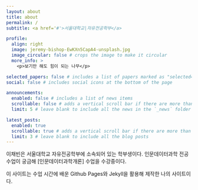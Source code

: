 ```yaml
---
layout: about
title: about
permalink: /
subtitle: <a href='#'>서울대학교|자유전공학부</a>

profile:
  align: right
  image: jeremy-bishop-EwKXn5CapA4-unsplash.jpg
  image_circular: false # crops the image to make it circular
  more_info: >
    <p>보기만 해도 힘이 되는 나무</p>

selected_papers: false # includes a list of papers marked as "selected={true}"
social: false # includes social icons at the bottom of the page

announcements:
  enabled: false # includes a list of news items
  scrollable: false # adds a vertical scroll bar if there are more than 3 news items
  limit: 5 # leave blank to include all the news in the `_news` folder

latest_posts:
  enabled: true
  scrollable: true # adds a vertical scroll bar if there are more than 3 new posts items
  limit: 3 # leave blank to include all the blog posts
---
```


이채빈은 서울대학교 자유전공학부에 소속되어 있는 학부생이다. 인문데이터과학 전공 수업이 궁금해 [인문데이터과학개론] 수업을 수강중이다.


이 사이트는 수업 시간에 배운 Github Pages와 Jekyll을 활용해 제작한 나의 사이트이다.

